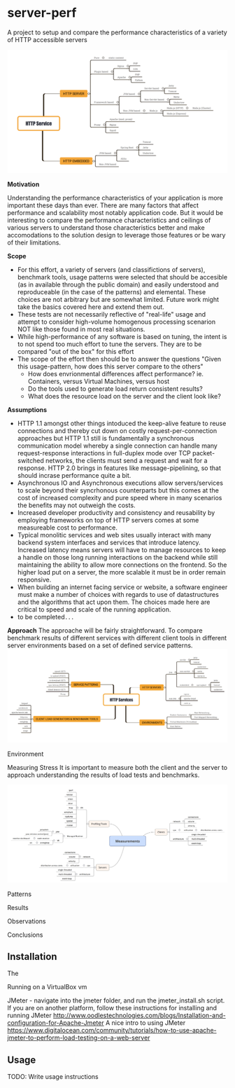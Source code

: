 # server-perf

A project to setup and compare the performance characteristics of a variety of HTTP accessible servers

![scope](https://raw.githubusercontent.com/petergdoyle/server-perf/master/img/server-perf-service-map.png)

**Motivation**

Understanding the performance characteristics of your application is more important these days than ever. There are many factors that affect performance and scalability most notably application code. But it would be interesting to compare the performance characteristics and ceilings of various servers to understand those characteristics better and make accomodations to the solution design to leverage those features or be wary of their limitations. 

**Scope**

- For this effort, a variety of servers (and classifictions of servers), benchmark tools, usage patterns were selected that should be accesible (as in available through the public domain) and easily understood and reproduceable (in the case of the patterns) and elemental. These choices are not arbitrary but are somewhat limited. Future work might take the basics covered here and extend them out. 
- These tests are not necessarily reflective of "real-life" usage and attempt to consider high-volume homogenous processing scenarion NOT like those found in most real situations.
- While high-performance of any software is based on tuning, the intent is to not spend too much effort to tune the servers. They are to be compared "out of the box" for this effort 
- The scope of the effort then should be to answer the questions "Given this usage-pattern, how does this server compare to the others"
	- How does envrionmental differences affect performance? ie. Containers, versus Virtual Machines, versus host 
	- Do the tools used to generate load return consistent results?
	- What does the resource load on the server and the client look like?
 


**Assumptions**

- HTTP 1.1 amongst other things intoduced the keep-alive feature to reuse connections and thereby cut down on costly request-per-connection approaches but HTTP 1.1 still is fundamentally a synchronous communication model whereby a single connection can handle many request-response interactions in full-duplex mode over TCP packet-switched networks, the clients must send a request and wait for a response. HTTP 2.0 brings in features like message-pipelining, so that should incrase performance quite a bit.
- Asynchronous IO and Asynchronous executions allow servers/services to scale beyond their syncrhonous counterparts but this comes at the cost of increased complexity and pure speed where in many scenarios the benefits may not outweigh the costs. 
- Increased developer productivity and consistency and reusability by employing frameworks on top of HTTP servers comes at some measureable cost to performance. 
- Typical monolitic services and web sites usually interact with many backend system interfaces and services that introduce latency. Increased latency means servers will have to manage resources to keep a handle on those long running interactions on the backend while still maintaining the ability to allow more connections on the frontend. So the higher load put on a server, the more scalable it must be in order remain responsive. 
- When building an internet facing service or website, a software engineer must make a number of choices with regards to use of datastructures and the algorithms that act upon them. The choices made here are critical to speed and scale of the running application.
- to be completed`...`

**Approach**
The approache will be fairly straightforward. To compare benchmark results of different services with different client tools in different server environments based on a set of defined service patterns.
![protocol](https://raw.githubusercontent.com/petergdoyle/server-perf/master/img/server-perf-protocol.png)

Environment  

Measuring Stress
It is important to measure both the client and the server to approach understanding the results of load tests and benchmarks. 

![protocol](https://raw.githubusercontent.com/petergdoyle/server-perf/master/img/server-perf-measurements.png)

Patterns

Results

Observations

Conclusions


## Installation

The 






Running on a VirtualBox vm


JMeter - navigate into the jmeter folder, and run the jmeter_install.sh script. If you are on another platform, follow these instructions for installing and running JMeter http://www.oodlestechnologies.com/blogs/Installation-and-configuration-for-Apache-Jmeter
A nice intro to using JMeter https://www.digitalocean.com/community/tutorials/how-to-use-apache-jmeter-to-perform-load-testing-on-a-web-server

## Usage

TODO: Write usage instructions
